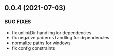## 0.0.4 (2021-07-03)

### BUG FIXES

- fix unlinkDir handling for dependencies
- fix negative patterns handling for dependencies
- normalize paths for windows
- fix config constraints
